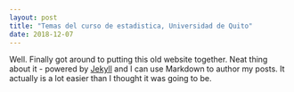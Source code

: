 ```yaml
---
layout: post
title: "Temas del curso de estadistica, Universidad de Quito"
date: 2018-12-07
---
```


Well. Finally got around to putting this old website together. Neat thing about it - powered by [Jekyll](http://jekyllrb.com) and I can use Markdown to author my posts. It actually is a lot easier than I thought it was going to be.
